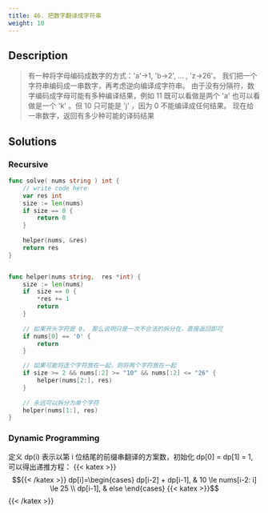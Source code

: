 ```yaml
---
title: 46. 把数字翻译成字符串
weight: 10
---
```



## Description
> 有一种将字母编码成数字的方式：'a'->1, 'b->2', ... , 'z->26'。
> 我们把一个字符串编码成一串数字，再考虑逆向编译成字符串。
> 由于没有分隔符，数字编码成字母可能有多种编译结果，例如 11 既可以看做是两个 'a' 也可以看做是一个 'k' 。但 10 只可能是 'j' ，因为 0 不能编译成任何结果。
> 现在给一串数字，返回有多少种可能的译码结果

## Solutions


### Recursive

```go
func solve( nums string ) int {
    // write code here
    var res int
    size := len(nums)
    if size == 0 {
        return 0
    }
    
    helper(nums, &res)
    return res
}


func helper(nums string,  res *int) {
    size := len(nums)
    if  size == 0 {
        *res += 1
        return
    }
    
	// 如果开头字符是 0， 那么说明只是一次不合法的拆分在，直接返回即可
    if nums[0] == '0' {
        return
    }

    // 如果可能将连个字符放在一起，则将两个字符放在一起 
    if size >= 2 && nums[:2] >= "10" && nums[:2] <= "26" {
        helper(nums[2:], res)
    }
    
	// 永远可以拆分为单个字符
    helper(nums[1:], res)
}
```

### Dynamic Programming

定义 dp(i) 表示以第 i 位结尾的前缀串翻译的方案数，初始化 dp[0] = dp[1] = 1, 可以得出递推方程：
{{< katex >}}$${{< /katex >}}
dp[i]=\begin{cases} 
		dp[i-2] + dp[i-1], & 10 \le nums[i-2: i] \le 25 \\ 
		dp[i-1], & else
\end{cases}
{{< katex >}}$${{< /katex >}}
